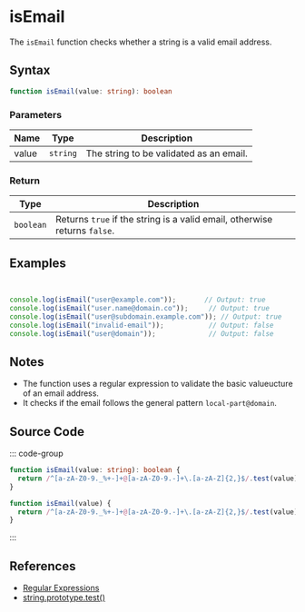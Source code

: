 # isEmail

The `isEmail` function checks whether a string is a valid email address.

## Syntax

```typescript
function isEmail(value: string): boolean
```

### Parameters

| Name | Type     | Description                                 |
|------|----------|---------------------------------------------|
| value  | `string` | The string to be validated as an email.     |

### Return

| Type     | Description                                  |
|----------|----------------------------------------------|
| `boolean` | Returns `true` if the string is a valid email, otherwise returns `false`. |

## Examples

```typescript


console.log(isEmail("user@example.com"));       // Output: true
console.log(isEmail("user.name@domain.co"));     // Output: true
console.log(isEmail("user@subdomain.example.com")); // Output: true
console.log(isEmail("invalid-email"));           // Output: false
console.log(isEmail("user@domain"));             // Output: false
```

## Notes

- The function uses a regular expression to validate the basic valueucture of an email address.
- It checks if the email follows the general pattern `local-part@domain`.

## Source Code

::: code-group
```typescript
function isEmail(value: string): boolean {
  return /^[a-zA-Z0-9._%+-]+@[a-zA-Z0-9.-]+\.[a-zA-Z]{2,}$/.test(value);
}
```

```javascript
function isEmail(value) {
  return /^[a-zA-Z0-9._%+-]+@[a-zA-Z0-9.-]+\.[a-zA-Z]{2,}$/.test(value);
}
```
:::

## References

- [Regular Expressions](https://developer.mozilla.org/en-US/docs/Web/JavaScript/Guide/Regular_Expressions)
- [string.prototype.test()](https://developer.mozilla.org/en-US/docs/Web/JavaScript/Reference/Global_Objects/RegExp/test)